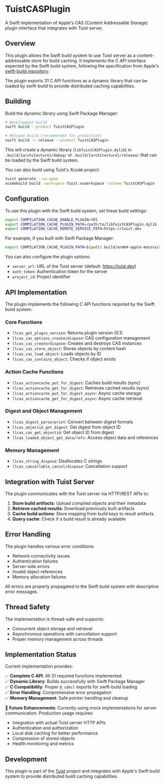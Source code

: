 # TuistCASPlugin

A Swift implementation of Apple's CAS (Content Addressable Storage) plugin interface that integrates with Tuist server.

## Overview

This plugin allows the Swift build system to use Tuist server as a content-addressable store for build caching. It implements the C API interface expected by the Swift build system, following the specification from Apple's [swift-build repository](https://github.com/swiftlang/swift-build).

The plugin exports 31 C API functions as a dynamic library that can be loaded by swift-build to provide distributed caching capabilities.

## Building

Build the dynamic library using Swift Package Manager:

```bash
# Development build
swift build --product TuistCASPlugin

# Release build (recommended for production)
swift build -c release --product TuistCASPlugin
```

This will create a dynamic library (`libTuistCASPlugin.dylib`) in `.build/{architecture}/debug/` or `.build/{architecture}/release/` that can be loaded by the Swift build system.

You can also build using Tuist's Xcode project:

```bash
tuist generate --no-open
xcodebuild build -workspace Tuist.xcworkspace -scheme TuistCASPlugin
```

## Configuration

To use this plugin with the Swift build system, set these build settings:

```bash
export COMPILATION_CACHE_ENABLE_PLUGIN=YES
export COMPILATION_CACHE_PLUGIN_PATH=/path/to/libTuistCASPlugin.dylib
export COMPILATION_CACHE_REMOTE_SERVICE_PATH=https://tuist.dev
```

For example, if you built with Swift Package Manager:

```bash
export COMPILATION_CACHE_PLUGIN_PATH=$(pwd)/.build/arm64-apple-macosx/release/libTuistCASPlugin.dylib
```

You can also configure the plugin options:

- `server_url`: URL of the Tuist server (default: https://tuist.dev)
- `auth_token`: Authentication token for the server
- `project_id`: Project identifier

## API Implementation

The plugin implements the following C API functions required by the Swift build system:

### Core Functions
- `llcas_get_plugin_version`: Returns plugin version (0.1)
- `llcas_cas_options_create/dispose`: CAS configuration management
- `llcas_cas_create/dispose`: Creates and destroys CAS instances
- `llcas_cas_store_object`: Stores objects by content hash
- `llcas_cas_load_object`: Loads objects by ID
- `llcas_cas_contains_object`: Checks if object exists

### Action Cache Functions
- `llcas_actioncache_put_for_digest`: Caches build results (sync)
- `llcas_actioncache_get_for_digest`: Retrieves cached results (sync)
- `llcas_actioncache_put_for_digest_async`: Async cache storage
- `llcas_actioncache_get_for_digest_async`: Async cache retrieval

### Digest and Object Management
- `llcas_digest_parse/print`: Convert between digest formats
- `llcas_objectid_get_digest`: Get digest from object ID
- `llcas_cas_get_objectid`: Get object ID from digest
- `llcas_loaded_object_get_data/refs`: Access object data and references

### Memory Management
- `llcas_string_dispose`: Deallocates C strings
- `llcas_cancellable_cancel/dispose`: Cancellation support

## Integration with Tuist Server

The plugin communicates with the Tuist server via HTTP/REST APIs to:

1. **Store build artifacts**: Upload compiled objects and their metadata
2. **Retrieve cached results**: Download previously built artifacts
3. **Cache build actions**: Store mapping from build keys to result artifacts
4. **Query cache**: Check if a build result is already available

## Error Handling

The plugin handles various error conditions:

- Network connectivity issues
- Authentication failures
- Server-side errors
- Invalid object references
- Memory allocation failures

All errors are properly propagated to the Swift build system with descriptive error messages.

## Thread Safety

The implementation is thread-safe and supports:

- Concurrent object storage and retrieval
- Asynchronous operations with cancellation support
- Proper memory management across threads

## Implementation Status

Current implementation provides:

✅ **Complete C API**: All 31 required functions implemented  
✅ **Dynamic Library**: Builds successfully with Swift Package Manager  
✅ **C Compatibility**: Proper `@_cdecl` exports for swift-build loading  
✅ **Error Handling**: Comprehensive error propagation  
✅ **Memory Management**: Safe pointer handling and cleanup  

🚧 **Future Enhancements**: Currently using mock implementations for server communication. Production usage requires:

- Integration with actual Tuist server HTTP APIs
- Authentication and authorization
- Local disk caching for better performance  
- Compression of stored objects
- Health monitoring and metrics

## Development

This plugin is part of the [Tuist](https://tuist.io) project and integrates with Apple's Swift build system to provide distributed build caching capabilities.
